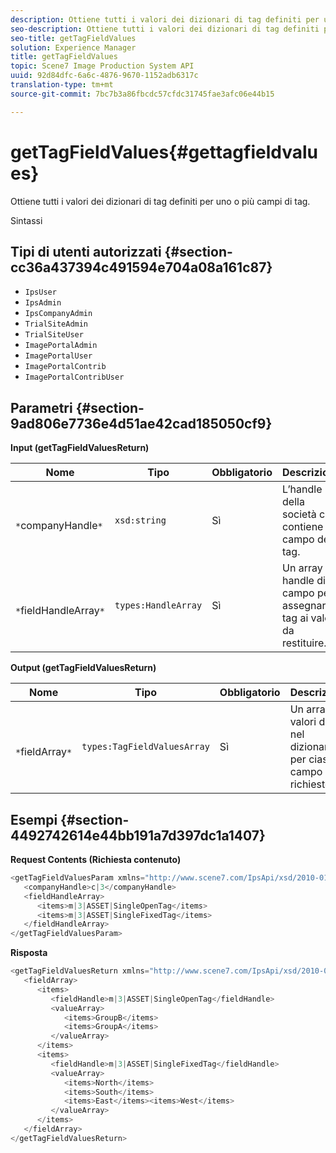 ```yaml
---
description: Ottiene tutti i valori dei dizionari di tag definiti per uno o più campi di tag.
seo-description: Ottiene tutti i valori dei dizionari di tag definiti per uno o più campi di tag.
seo-title: getTagFieldValues
solution: Experience Manager
title: getTagFieldValues
topic: Scene7 Image Production System API
uuid: 92d84dfc-6a6c-4876-9670-1152adb6317c
translation-type: tm+mt
source-git-commit: 7bc7b3a86fbcdc57cfdc31745fae3afc06e44b15

---
```



# getTagFieldValues{#gettagfieldvalues}

Ottiene tutti i valori dei dizionari di tag definiti per uno o più campi di tag.

Sintassi

## Tipi di utenti autorizzati {#section-cc36a437394c491594e704a08a161c87}

* `IpsUser`
* `IpsAdmin`
* `IpsCompanyAdmin`
* `TrialSiteAdmin`
* `TrialSiteUser`
* `ImagePortalAdmin`
* `ImagePortalUser`
* `ImagePortalContrib`
* `ImagePortalContribUser`

## Parametri {#section-9ad806e7736e4d51ae42cad185050cf9}

**Input (getTagFieldValuesReturn)**

| Nome | Tipo | Obbligatorio | Descrizione |
|---|---|---|---|
| ` *`companyHandle`*` | `xsd:string` | Sì | L’handle della società che contiene il campo del tag. |
| ` *`fieldHandleArray`*` | `types:HandleArray` | Sì | Un array di handle di campo per assegnare i tag ai valori da restituire. |

**Output (getTagFieldValuesReturn)**

| Nome | Tipo | Obbligatorio | Descrizione |
|---|---|---|---|
| ` *`fieldArray`*` | `types:TagFieldValuesArray` | Sì | Un array di valori di tag nel dizionario per ciascun campo richiesto. |

## Esempi {#section-4492742614e44bb191a7d397dc1a1407}

**Request Contents (Richiesta contenuto)**

```java
<getTagFieldValuesParam xmlns="http://www.scene7.com/IpsApi/xsd/2010-01-31">
   <companyHandle>c|3</companyHandle>
   <fieldHandleArray>
      <items>m|3|ASSET|SingleOpenTag</items>
      <items>m|3|ASSET|SingleFixedTag</items>
   </fieldHandleArray>
</getTagFieldValuesParam>
```

**Risposta**

```java
<getTagFieldValuesReturn xmlns="http://www.scene7.com/IpsApi/xsd/2010-01-31">
   <fieldArray>
      <items>
         <fieldHandle>m|3|ASSET|SingleOpenTag</fieldHandle>
         <valueArray>
            <items>GroupB</items>
            <items>GroupA</items>
         </valueArray>
      </items>
      <items>
         <fieldHandle>m|3|ASSET|SingleFixedTag</fieldHandle>
         <valueArray>
            <items>North</items>
            <items>South</items>
            <items>East</items><items>West</items>
         </valueArray>
      </items>
   </fieldArray>
</getTagFieldValuesReturn>
```

